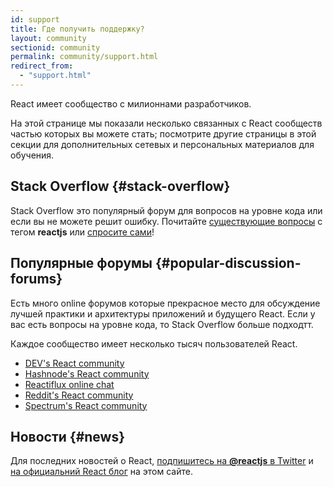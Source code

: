 ```yaml
---
id: support
title: Где получить поддержку?
layout: community
sectionid: community
permalink: community/support.html
redirect_from:
  - "support.html"
---
```


React имеет сообщество с милионнами разработчиков.

На этой странице мы показали несколько связанных с React сообществ частью которых вы можете стать; посмотрите другие страницы в этой секции для дополнительных сетевых и персональных материалов для обучения.

## Stack Overflow {#stack-overflow}

Stack Overflow это популярный форум для вопросов на уровне кода или если вы не можете решит ошибку. Почитайте [существующие вопросы](https://stackoverflow.com/questions/tagged/reactjs) с тегом **reactjs** или [спросите сами](https://stackoverflow.com/questions/ask?tags=reactjs)!

## Популярные форумы {#popular-discussion-forums}

Есть много online форумов которые прекрасное место для обсуждение лучшей практики и архитектуры приложений и будущего React. Если у вас есть вопросы на уровне кода, то Stack Overflow больше подходтт.

Каждое сообщество имеет несколько тысяч пользователей React.

* [DEV's React community](https://dev.to/t/react)
* [Hashnode's React community](https://hashnode.com/n/reactjs)
* [Reactiflux online chat](https://discord.gg/0ZcbPKXt5bZjGY5n)
* [Reddit's React community](https://www.reddit.com/r/reactjs/)
* [Spectrum's React community](https://spectrum.chat/react)

## Новости {#news}

Для последних новостей о React, [подпишитесь на **@reactjs** в Twitter](https://twitter.com/reactjs) и [на официальний React блог](/blog/) на этом сайте.
